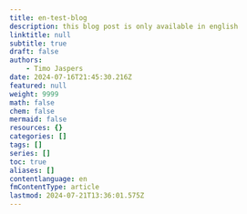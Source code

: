 ```yaml
---
title: en-test-blog
description: this blog post is only available in english
linktitle: null
subtitle: true
draft: false
authors:
    - Timo Jaspers
date: 2024-07-16T21:45:30.216Z
featured: null
weight: 9999
math: false
chem: false
mermaid: false
resources: {}
categories: []
tags: []
series: []
toc: true
aliases: []
contentlanguage: en
fmContentType: article
lastmod: 2024-07-21T13:36:01.575Z
---
```


